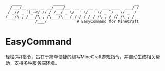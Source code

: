 ```text
   ____              _____                              __
  / __/__ ____ __ __/ ___/__  __ _  __ _  ___ ____  ___/ /
 / _// _ `(_-</ // / /__/ _ \/  ' \/  ' \/ _ `/ _ \/ _  / 
/___/\_,_/___/\_, /\___/\___/_/_/_/_/_/_/\_,_/_//_/\_,_/  
             /___/             # EasyCommand for MineCraft
```

# EasyCommand

轻松(写)指令，旨在于简单便捷的编写MineCraft游戏指令，并自动生成相关帮助，支持多种服务端环境。